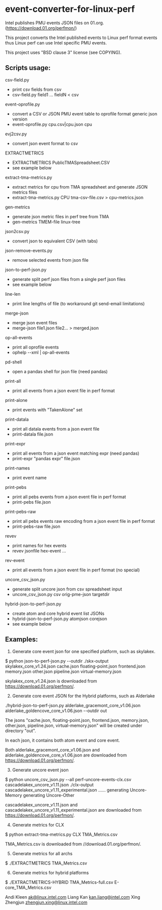 # event-converter-for-linux-perf

Intel publishes PMU events JSON files on 01.org.
(https://download.01.org/perfmon/)

This project converts the Intel published events to Linux perf format
events thus Linux perf can use Intel specific PMU events.

This project uses "BSD clause 3" license (see COPYING).

Scripts usage:
--------------
csv-field.py
  - print csv fields from csv
  - csv-field.py field1 ... fieldN < csv

event-oprofile.py
  - convert a CSV or JSON PMU event table to oprofile format generic json version
  - event-oprofile.py cpu.csv|cpu.json cpu

evj2csv.py
  - convert json event format to csv

EXTRACTMETRICS
  - EXTRACTMETRICS PublicTMASpreadsheet.CSV
  - see example below

extract-tma-metrics.py
  - extract metrics for cpu from TMA spreadsheet and generate JSON metrics files
  - extract-tma-metrics.py CPU tma-csv-file.csv > cpu-metrics.json

gen-metrics
  - generate json metric files in perf tree from TMA
  - gen-metrics TMEM-file linux-tree

json2csv.py
  - convert json to equivalent CSV (with tabs)

json-remove-events.py
  - remove selected events from json file

json-to-perf-json.py
  - generate split perf json files from a single perf json files
  - see example below

line-len
  - print line lengths of file (to workaround git send-email limitations)

merge-json
  - merge json event files
  - merge-json file1.json file2... > merged.json

op-all-events
  - print all oprofile events
  - ophelp --xml | op-all-events

pd-shell
  - open a pandas shell for json file (need pandas)

print-all
  - print all events from a json event file in perf format

print-alone
  - print events with "TakenAlone" set

print-datala
  - print all datala events from a json event file
  - print-datala file.json

print-expr
  - print all events from a json event matching expr (need pandas)
  - print-expr "pandas expr" file.json

print-names
  - print event name

print-pebs
  - print all pebs events from a json event file in perf format
  - print-pebs file.json

print-pebs-raw
  - print all pebs events raw encoding from a json event file in perf format
  - print-pebs-raw file.json

revev
  - print names for hex events
  - revev jsonfile hex-event ...

rev-event
  - print all events from a json event file in perf format (no special)

uncore_csv_json.py
  - generate split uncore json from csv spreadsheet input
  - uncore_csv_json.py csv orig-pme-json targetdir

hybrid-json-to-perf-json.py
  - create atom and core hybrid event list JSONs
  - hybrid-json-to-perf-json.py atomjson corejson
  - see example below


Examples:
---------
1. Generate core event json for one specified platform, such as skylakex.

$ python json-to-perf-json.py --outdir ./skx-output skylakex_core_v1.24.json
cache.json
floating-point.json
frontend.json
memory.json
other.json
pipeline.json
virtual-memory.json

skylakex_core_v1.24.json is downloaded from https://download.01.org/perfmon/.

2. Generate core event JSON for the Hybrid platforms, such as Alderlake

./hybrid-json-to-perf-json.py alderlake_gracemont_core_v1.06.json alderlake_goldencove_core_v1.06.json --outdir out

The jsons "cache.json, floating-point.json, frontend.json, memory.json,
other.json, pipeline.json, virtual-memory.json" will be created under directory
"out".

In each json, it contains both atom event and core event.

Both alderlake_gracemont_core_v1.06.json and alderlake_goldencove_core_v1.06.json are
downloaded from https://download.01.org/perfmon/.

3. Generate uncore event json

$ python uncore_csv_json.py --all perf-uncore-events-clx.csv cascadelakex_uncore_v1.11.json ./clx-output cascadelakex_uncore_v1.11_experimental.json
......
generating Uncore-Memory
generating Uncore-Other

cascadelakex_uncore_v1.11.json and cascadelakex_uncore_v1.11_experimental.json
are downloaded from https://download.01.org/perfmon/.

4. Generate metrics for CLX

$ python extract-tma-metrics.py CLX TMA_Metrics.csv

TMA_Metrics.csv is downloaded from //download.01.org/perfmon/.

5. Generate metrics for all archs

$ ./EXTRACTMETRICS TMA_Metrics.csv

6. Generate metrics for hybrid platforms

$ ./EXTRACTMETRICS-HYBRID TMA_Metrics-full.csv  E-core_TMA_Metrics.csv




Andi Kleen <ak@linux.intel.com>
Liang Kan <kan.liang@intel.com>
Xing Zhengjun <zhengjun.xing@linux.intel.com>
